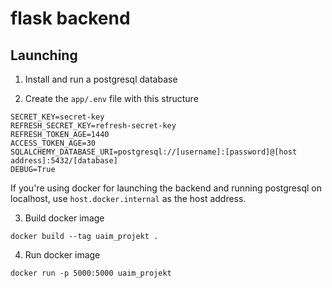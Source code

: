 # flask backend

## Launching

1. Install and run a postgresql database

2. Create the `app/.env` file with this structure

```
SECRET_KEY=secret-key
REFRESH_SECRET_KEY=refresh-secret-key
REFRESH_TOKEN_AGE=1440
ACCESS_TOKEN_AGE=30
SQLALCHEMY_DATABASE_URI=postgresql://[username]:[password]@[host address]:5432/[database]
DEBUG=True
```

If you're using docker for launching the backend and running postgresql on localhost, use `host.docker.internal` as the host address.

3. Build docker image

```
docker build --tag uaim_projekt .
```

4. Run docker image

```
docker run -p 5000:5000 uaim_projekt
```
